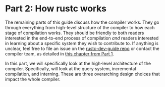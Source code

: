 # Part 2: How rustc works

The remaining parts of this guide discuss how the compiler works. They go
through everything from high-level structure of the compiler to how each stage
of compilation works. They should be friendly to both readers interested in the
end-to-end process of compilation _and_ readers interested in learning about a
specific system they wish to contribute to. If anything is unclear, feel free
to file an issue on the [rustc-dev-guide
repo](https://github.com/rust-lang/rustc-dev-guide) or contact the compiler
team, as detailed in [this chapter from Part 1](./compiler-team.md).

In this part, we will specifically look at the high-level architecture of the
compiler. Specifically, will look at the query system, incremental compilation,
and interning. These are three overarching design choices that impact the whole
compiler.
